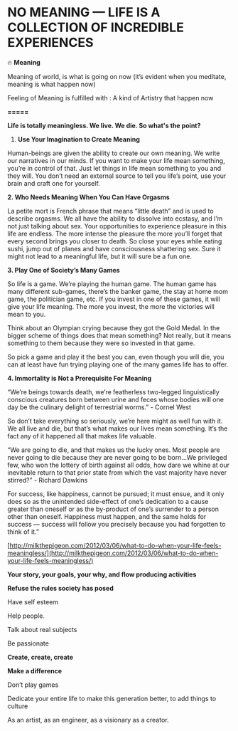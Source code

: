 NO MEANING — LIFE IS A COLLECTION OF INCREDIBLE EXPERIENCES
===

🔥 **Meaning**

Meaning of world, is what is going on now (it’s evident when you meditate, meaning is what happen now)

Feeling of Meaning is fulfilled with : A kind of Artistry that happen now

**=====**

**Life is totally meaningless. We live. We die. So what's the point?**

1. **Use Your Imagination to Create Meaning**

Human-beings are given the ability to create our own meaning. We write our narratives in our minds. If you want to make your life mean something, you’re in control of that. Just let things in life mean something to you and they will. You don’t need an external source to tell you life’s point, use your brain and craft one for yourself.

**2. Who Needs Meaning When You Can Have Orgasms**

La petite mort is French phrase that means “little death” and is used to describe orgasms. We all have the ability to dissolve into ecstasy, and I’m not just talking about sex. Your opportunities to experience pleasure in this life are endless. The more intense the pleasure the more you’ll forget that every second brings you closer to death. So close your eyes while eating sushi, jump out of planes and have consciousness shattering sex. Sure it might not lead to a meaningful life, but it will sure be a fun one.

**3. Play One of Society’s Many Games**

So life is a game. We’re playing the human game. The human game has many different sub-games, there’s the banker game, the stay at home mom game, the politician game, etc. If you invest in one of these games, it will give your life meaning. The more you invest, the more the victories will mean to you.

Think about an Olympian crying because they got the Gold Medal. In the bigger scheme of things does that mean something? Not really, but it means something to them because they were so invested in that game.

So pick a game and play it the best you can, even though you will die, you can at least have fun trying playing one of the many games life has to offer.

**4. Immortality is Not a Prerequisite For Meaning**

“We’re beings towards death, we’re featherless two-legged linguistically conscious creatures born between urine and feces whose bodies will one day be the culinary delight of terrestrial worms.” - Cornel West

So don’t take everything so seriously, we’re here might as well fun with it. We all live and die, but that’s what makes our lives mean something. It’s the fact any of it happened all that makes life valuable.

“We are going to die, and that makes us the lucky ones. Most people are never going to die because they are never going to be born...We privileged few, who won the lottery of birth against all odds, how dare we whine at our inevitable return to that prior state from which the vast majority have never stirred?” - Richard Dawkins

For success, like happiness, cannot be pursued; it must ensue, and it only does so as the unintended side-effect of one’s dedication to a cause greater than oneself or as the by-product of one’s surrender to a person other than oneself. Happiness must happen, and the same holds for success — success will follow you precisely because you had forgotten to think of it.”

[http://milkthepigeon.com/2012/03/06/what-to-do-when-your-life-feels-meaningless/](http://milkthepigeon.com/2012/03/06/what-to-do-when-your-life-feels-meaningless/)

**Your story, your goals, your why, and flow producing activities**

**Refuse the rules society has posed**

Have self esteem

Help people.

Talk about real subjects

Be passionate

**Create, create, create**

**Make a difference**

Don’t play games

Dedicate your entire life to make this generation better, to add things to culture

As an artist, as an engineer, as a visionary as a creator.